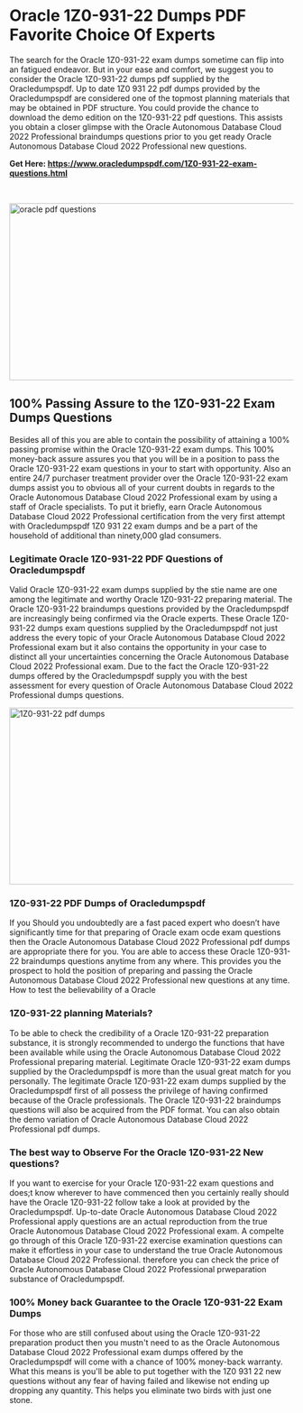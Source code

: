 <h1>Oracle 1Z0-931-22 Dumps PDF Favorite Choice Of Experts</h1>
<p>The search for the Oracle 1Z0-931-22 exam dumps sometime can flip into an fatigued endeavor. But in your ease and comfort, we suggest you to consider the Oracle 1Z0-931-22 dumps pdf supplied by the Oracledumpspdf. Up to date 1Z0 931 22 pdf dumps provided by the Oracledumpspdf are considered one of the topmost planning materials that may be obtained in PDF structure. You could provide the chance to download the demo edition on the 1Z0-931-22 pdf questions. This assists you obtain a closer glimpse with the Oracle Autonomous Database Cloud 2022 Professional braindumps questions prior to you get ready Oracle Autonomous Database Cloud 2022 Professional new questions.</p>
<p><strong>Get Here: <a href="https://www.oracledumpspdf.com/1Z0-931-22-exam-questions.html">https://www.oracledumpspdf.com/1Z0-931-22-exam-questions.html</a></strong></p>
<p>&nbsp;</p>
<p><span style="font-weight: 400;"><img style="display: block; margin-left: auto; margin-right: auto;" src="https://i.ibb.co/RCKYBmz/digital-marketing-Made-with-Poster-My-Wall.jpg" alt="oracle pdf questions" width="850" height="314" /></span></p>
<h2><strong>100% Passing Assure to the 1Z0-931-22 Exam Dumps Questions</strong></h2>
<p>Besides all of this you are able to contain the possibility of attaining a 100% passing promise within the Oracle 1Z0-931-22 exam dumps. This 100% money-back assure assures you that you will be in a position to pass the Oracle 1Z0-931-22 exam questions in your to start with opportunity. Also an entire 24/7 purchaser treatment provider over the Oracle 1Z0-931-22 exam dumps assist you to obvious all of your current doubts in regards to the Oracle Autonomous Database Cloud 2022 Professional exam by using a staff of Oracle specialists. To put it briefly, earn Oracle Autonomous Database Cloud 2022 Professional certification from the very first attempt with Oracledumpspdf 1Z0 931 22 exam dumps and be a part of the household of additional than ninety,000 glad consumers.</p>
<h3><strong>Legitimate Oracle 1Z0-931-22 PDF Questions of Oracledumpspdf</strong></h3>
<p>Valid Oracle 1Z0-931-22 exam dumps supplied by the stie name are one among the legitimate and worthy Oracle 1Z0-931-22 preparing material. The Oracle 1Z0-931-22 braindumps questions provided by the Oracledumpspdf are increasingly being confirmed via the Oracle experts. These Oracle 1Z0-931-22 dumps exam questions supplied by the Oracledumpspdf not just address the every topic of your Oracle Autonomous Database Cloud 2022 Professional exam but it also contains the opportunity in your case to distinct all your uncertainties concerning the Oracle Autonomous Database Cloud 2022 Professional exam. Due to the fact the Oracle 1Z0-931-22 dumps offered by the Oracledumpspdf supply you with the best assessment for every question of Oracle Autonomous Database Cloud 2022 Professional dumps questions.</p>
<p><a href="https://www.oracledumpspdf.com/1Z0-931-22-exam-questions.html"><span style="font-weight: 400;"><img style="display: block; margin-left: auto; margin-right: auto;" src="https://i.ibb.co/zfVYYs0/Digital-Marketing-Agency-Made-with-Poster-My-Wall-1.jpg" alt="1Z0-931-22 pdf dumps" width="850" height="314" /></span></a></p>
<h3><strong>1Z0-931-22 PDF Dumps of Oracledumpspdf</strong></h3>
<p>If you Should you undoubtedly are a fast paced expert who doesn&rsquo;t have significantly time for that preparing of Oracle exam ocde exam questions then the Oracle Autonomous Database Cloud 2022 Professional pdf dumps are appropriate there for you. You are able to access these Oracle 1Z0-931-22 braindumps questions anytime from any where. This provides you the prospect to hold the position of preparing and passing the Oracle Autonomous Database Cloud 2022 Professional new questions at any time.<br />How to test the believability of a Oracle</p>
<h3>1Z0-931-22 planning Materials?</h3>
<p>To be able to check the credibility of a Oracle 1Z0-931-22 preparation substance, it is strongly recommended to undergo the functions that have been available while using the Oracle Autonomous Database Cloud 2022 Professional preparing material. Legitimate Oracle 1Z0-931-22 exam dumps supplied by the Oracledumpspdf is more than the usual great match for you personally. The legitimate Oracle 1Z0-931-22 exam dumps supplied by the Oracledumpspdf first of all possess the privilege of having confirmed because of the Oracle professionals. The Oracle 1Z0-931-22 braindumps questions will also be acquired from the PDF format. You can also obtain the demo variation of Oracle Autonomous Database Cloud 2022 Professional pdf dumps.</p>
<h3>The best way to Observe For the Oracle 1Z0-931-22 New questions?</h3>
<p>If you want to exercise for your Oracle 1Z0-931-22 exam questions and does;t know wherever to have commenced then you certainly really should have the Oracle 1Z0-931-22 follow take a look at provided by the Oracledumpspdf. Up-to-date Oracle Autonomous Database Cloud 2022 Professional apply questions are an actual reproduction from the true Oracle Autonomous Database Cloud 2022 Professional exam. A compelte go through of this Oracle 1Z0-931-22 exercise examination questions can make it effortless in your case to understand the true Oracle Autonomous Database Cloud 2022 Professional. therefore you can check the price of Oracle Autonomous Database Cloud 2022 Professional prweparation substance of Oracledumpspdf.</p>
<h3><strong>100% Money back Guarantee to the Oracle 1Z0-931-22 Exam Dumps</strong></h3>
<p>For those who are still confused about using the Oracle 1Z0-931-22 preparation product then you mustn't need to as the Oracle Autonomous Database Cloud 2022 Professional exam dumps offered by the Oracledumpspdf will come with a chance of 100% money-back warranty. What this means is you'll be able to put together with the 1Z0 931 22 new questions without any fear of having failed and likewise not ending up dropping any quantity. This helps you eliminate two birds with just one stone.</p>
